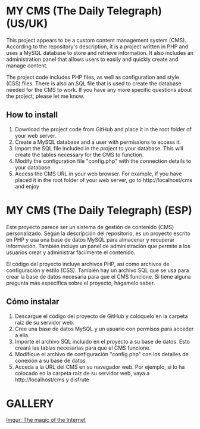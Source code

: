 

# MY CMS (The Daily Telegraph) (US/UK)

This project appears to be a custom content management system (CMS). According to the repository's description, it is a project written in PHP and uses a MySQL database to store and retrieve information. It also includes an administration panel that allows users to easily and quickly create and manage content.

The project code includes PHP files, as well as configuration and style (CSS) files. There is also an SQL file that is used to create the database needed for the CMS to work. If you have any more specific questions about the project, please let me know.

## How to install
1. Download the project code from GitHub and place it in the root folder of your web server.
2. Create a MySQL database and a user with permissions to access it.
3. Import the SQL file included in the project to your database. This will create the tables necessary for the CMS to function.
4. Modify the configuration file "config.php" with the connection details to your database.
5. Access the CMS URL in your web browser. For example, if you have placed it in the root folder of your web server, go to http://localhost/cms and enjoy


# MY CMS (The Daily Telegraph) (ESP)

Este proyecto parece ser un sistema de gestión de contenido (CMS) personalizado. Según la descripción del repositorio, es un proyecto escrito en PHP y usa una base de datos MySQL para almacenar y recuperar información. También incluye un panel de administración que permite a los usuarios crear y administrar fácilmente el contenido.

El código del proyecto incluye archivos PHP, así como archivos de configuración y estilo (CSS). También hay un archivo SQL que se usa para crear la base de datos necesaria para que el CMS funcione. Si tiene alguna pregunta más específica sobre el proyecto, hágamelo saber.

## Cómo instalar
1. Descargue el código del proyecto de GitHub y colóquelo en la carpeta raíz de su servidor web.
2. Cree una base de datos MySQL y un usuario con permisos para acceder a ella.
3. Importe el archivo SQL incluido en el proyecto a su base de datos. Esto creará las tablas necesarias para que el CMS funcione.
4. Modifique el archivo de configuración "config.php" con los detalles de conexión a su base de datos.
5. Acceda a la URL del CMS en su navegador web. Por ejemplo, si lo ha colocado en la carpeta raíz de su servidor web, vaya a http://localhost/cms y disfrute


# GALLERY
[Imgur: The magic of the Internet](https://imgur.com/a/XYzjc0e)
